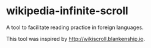 # wikipedia-infinite-scroll
A tool to facilitate reading practice in foreign languages.

This tool was inspired by http://wikiscroll.blankenship.io.

